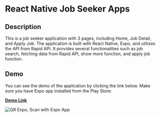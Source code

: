 # React Native Job Seeker Apps

## Description

This is a job seeker application with 3 pages, including Home, Job Detail, and Apply Job. The application is built with React Native, Expo, and utilizes the API from Rapid API. It provides several functionalities such as job search, fetching data from Rapid API, show more function, and apply job function.

## Demo

You can see the demo of the application by clicking the link below. Make sure you have Expo app installed from the Play Store:

**[Demo Link](https://expo.dev/@johandika/react_native?serviceType=classic&distribution=expo-go)**

![QR Expo, Scan with Expo App](/path/to/screenshot1.jpg)
